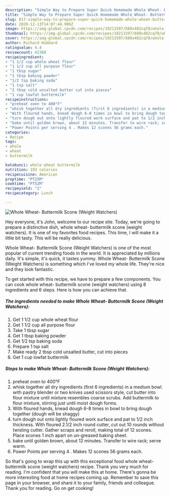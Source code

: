 ```yaml
---
description: "Simple Way to Prepare Super Quick Homemade Whole Wheat- Buttermilk Scone (Weight Watchers)"
title: "Simple Way to Prepare Super Quick Homemade Whole Wheat- Buttermilk Scone (Weight Watchers)"
slug: 817-simple-way-to-prepare-super-quick-homemade-whole-wheat-buttermilk-scone-weight-watchers
date: 2020-12-13T14:07:44.986Z
image: https://img-global.cpcdn.com/recipes/19211597/680x482cq70/whole-wheat-buttermilk-scone-weight-watchers-recipe-main-photo.jpg
thumbnail: https://img-global.cpcdn.com/recipes/19211597/680x482cq70/whole-wheat-buttermilk-scone-weight-watchers-recipe-main-photo.jpg
cover: https://img-global.cpcdn.com/recipes/19211597/680x482cq70/whole-wheat-buttermilk-scone-weight-watchers-recipe-main-photo.jpg
author: Richard Hubbard
ratingvalue: 4.4
reviewcount: 42368
recipeingredient:
- "1 1/2 cup whole wheat flour"
- "1 1/2 cup all purpose flour"
- "1 tbsp sugar"
- "1 tbsp baking powder"
- "1/2 tsp baking soda"
- "1 tsp salt"
- "2 tbsp cold unsalted butter cut into pieces"
- "1 cup lowfat buttermilk"
recipeinstructions:
- "preheat oven to 400°F"
- "whisk together all dry ingredients (first 6 ingredients) in a medium bowl. with pastry blender or two knives used scissors style, cut butter into flour mixture until mixture resembles coarse scrubs. Add buttermilk to flour mixture, stirring just until moist dough forms."
- "With floured hands, knead dough 6-8 times in bowl to bring dough together (dough will be shaggy)"
- "turn dough out onto lightly floured work surface and pat to 1/2 inch thickness. With floured 2.1/2 inch round cutter, cut out 10 rounds without twisting cutter. Gather scraps and reroll, making total of 12 scones. Place scones 1 inch apart on un-greased baking sheet."
- "bake until golden brown, about 12 minutes. Transfer to wire rack; serve warm."
- "Power Points per serving 4 . Makes 12 scones 56 grams each."
categories:
- Recipe
tags:
- whole
- wheat
- buttermilk

katakunci: whole wheat buttermilk 
nutrition: 193 calories
recipecuisine: American
preptime: "PT25M"
cooktime: "PT52M"
recipeyield: "2"
recipecategory: Lunch

---
```



![Whole Wheat- Buttermilk Scone (Weight Watchers)](https://img-global.cpcdn.com/recipes/19211597/680x482cq70/whole-wheat-buttermilk-scone-weight-watchers-recipe-main-photo.jpg)

Hey everyone, it's John, welcome to our recipe site. Today, we're going to prepare a distinctive dish, whole wheat- buttermilk scone (weight watchers). It is one of my favorites food recipes. This time, I will make it a little bit tasty. This will be really delicious.



Whole Wheat- Buttermilk Scone (Weight Watchers) is one of the most popular of current trending foods in the world. It is appreciated by millions daily. It's simple, it's quick, it tastes yummy. Whole Wheat- Buttermilk Scone (Weight Watchers) is something which I've loved my whole life. They're nice and they look fantastic.


To get started with this recipe, we have to prepare a few components. You can cook whole wheat- buttermilk scone (weight watchers) using 8 ingredients and 6 steps. Here is how you can achieve that.

<!--inarticleads1-->

##### The ingredients needed to make Whole Wheat- Buttermilk Scone (Weight Watchers):

1. Get 1 1/2 cup whole wheat flour
1. Get 1 1/2 cup all purpose flour
1. Take 1 tbsp sugar
1. Get 1 tbsp baking powder
1. Get 1/2 tsp baking soda
1. Prepare 1 tsp salt
1. Make ready 2 tbsp cold unsalted butter, cut into pieces
1. Get 1 cup lowfat buttermilk




<!--inarticleads2-->

##### Steps to make Whole Wheat- Buttermilk Scone (Weight Watchers):

1. preheat oven to 400°F
1. whisk together all dry ingredients (first 6 ingredients) in a medium bowl. with pastry blender or two knives used scissors style, cut butter into flour mixture until mixture resembles coarse scrubs. Add buttermilk to flour mixture, stirring just until moist dough forms.
1. With floured hands, knead dough 6-8 times in bowl to bring dough together (dough will be shaggy)
1. turn dough out onto lightly floured work surface and pat to 1/2 inch thickness. With floured 2.1/2 inch round cutter, cut out 10 rounds without twisting cutter. Gather scraps and reroll, making total of 12 scones. Place scones 1 inch apart on un-greased baking sheet.
1. bake until golden brown, about 12 minutes. Transfer to wire rack; serve warm.
1. Power Points per serving 4 . Makes 12 scones 56 grams each.




So that's going to wrap this up with this exceptional food whole wheat- buttermilk scone (weight watchers) recipe. Thank you very much for reading. I'm confident that you will make this at home. There's gonna be more interesting food at home recipes coming up. Remember to save this page in your browser, and share it to your family, friends and colleague. Thank you for reading. Go on get cooking!
